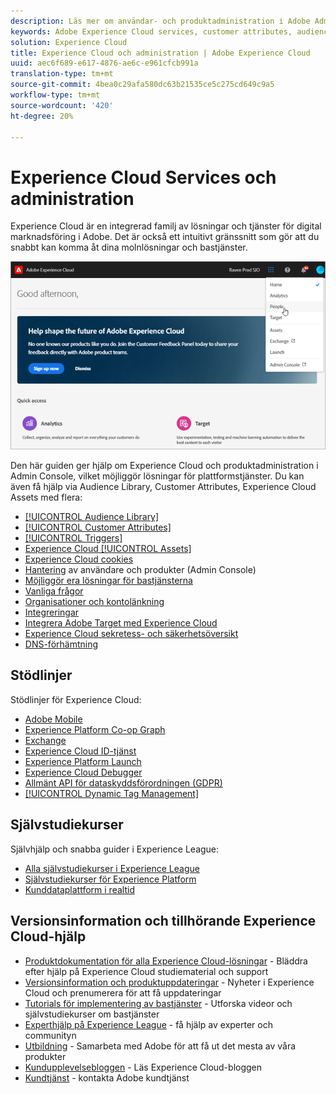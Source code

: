 ```yaml
---
description: Läs mer om användar- och produktadministration i Adobe Admin Console, aktivera lösningar för Experience Cloud och läs mer om Audience Library, Customer Attributes, Experience Cloud Assets med flera.
keywords: Adobe Experience Cloud services, customer attributes, audiences, user and product administration
solution: Experience Cloud
title: Experience Cloud och administration | Adobe Experience Cloud
uuid: aec6f689-e617-4876-ae6c-e961cfcb991a
translation-type: tm+mt
source-git-commit: 4bea0c29afa580dc63b21535ce5c275cd649c9a5
workflow-type: tm+mt
source-wordcount: '420'
ht-degree: 20%

---
```



# Experience Cloud Services och administration

Experience Cloud är en integrerad familj av lösningar och tjänster för digital marknadsföring i Adobe. Det är också ett intuitivt gränssnitt som gör att du snabbt kan komma åt dina molnlösningar och bastjänster.

![Experience Cloud](assets/cloud-pulldown.png)

Den här guiden ger hjälp om Experience Cloud och produktadministration i Admin Console, vilket möjliggör lösningar för plattformstjänster. Du kan även få hjälp via Audience Library, Customer Attributes, Experience Cloud Assets med flera:

* [[!UICONTROL Audience Library]](audience-library/audience-library.md)
* [[!UICONTROL Customer Attributes]](attributes/attributes.md)
* [[!UICONTROL Triggers]](activation/triggers.md)
* [Experience Cloud [!UICONTROL Assets]](experience-cloud-assets/experience-cloud-assets.md)
* [Experience Cloud cookies](cookies/cookies-privacy.md)
* [Hantering](admin-getting-started/admin-getting-started.md) av användare och produkter (Admin Console)
* [Möjliggör era lösningar för bastjänsterna](core-services/core-services.md)
* [Vanliga frågor](admin-getting-started/admin-getting-started.md)
* [Organisationer och kontolänkning](admin-getting-started/organizations.md)
* [Integreringar](marketing-cloud-integrations.md)
* [Integrera Adobe Target med Experience Cloud](https://docs.adobe.com/content/help/sv-SE/target/using/integrate/a4t/a4t.html)
* [Experience Cloud sekretess- och säkerhetsöversikt](assets/Adobe-Marketing-Cloud-Privacy-and-Security-Overview.pdf)
* [DNS-förhämtning](admin-getting-started/admin-getting-started.md#concept_6BC8C6856E3644F8956D7AD0A96383B7)

## Stödlinjer

Stödlinjer för Experience Cloud:

* [Adobe Mobile](https://docs.adobe.com/content/help/en/mobile-services/using/home.html)
* [Experience Platform Co-op Graph](https://docs.adobe.com/content/help/sv-SE/device-co-op/using/home.html)
* [Exchange](https://experiencecloud.adobeexchange.com/)
* [Experience Cloud ID-tjänst](https://docs.adobe.com/content/help/sv-SE/id-service/using/home.html)
* [Experience Platform Launch](https://docs.adobelaunch.com/)
* [Experience Cloud Debugger](https://docs.adobe.com/content/help/en/debugger/using/experience-cloud-debugger.html)
* [Allmänt API för dataskyddsförordningen (GDPR)](https://www.adobe.io/apis/experiencecloud/gdpr.html)
* [[!UICONTROL Dynamic Tag Management]](https://docs.adobe.com/content/help/sv-SE/dtm/using/dtm-home.html)

## Självstudiekurser

Självhjälp och snabba guider i Experience League:

* [Alla självstudiekurser i Experience League](https://experienceleague.corp.adobe.com/?lang=en#quick-how-tos)
* [Självstudiekurser för Experience Platform](https://experienceleague.corp.adobe.com/docs/core-services-learn/tutorials/overview.html?lang=en)
* [Kunddataplattform i realtid](https://experienceleague.corp.adobe.com/docs/platform-learn/tutorials/rtcdp/understanding-the-real-time-customer-data-platform.html?lang=en)

## Versionsinformation och tillhörande Experience Cloud-hjälp

* [Produktdokumentation för alla Experience Cloud-lösningar](https://docs.adobe.com/content/help/en/experience-cloud/user-guides/home.html) - Bläddra efter hjälp på Experience Cloud studiematerial och support
* [Versionsinformation och produktuppdateringar](https://docs.adobe.com/content/help/sv-SE/release-notes/experience-cloud/current.html) - Nyheter i Experience Cloud och prenumerera för att få uppdateringar
* [Tutorials för implementering av bastjänster](https://docs.adobe.com/content/help/en/core-services-learn/tutorials/overview.html) - Utforska videor och självstudiekurser om bastjänster
* [Experthjälp på Experience League](https://landing.adobe.com/experience-league/) - få hjälp av experter och communityn
* [Utbildning](https://helpx.adobe.com/se/learning.html?promoid=KAUDK) - Samarbeta med Adobe för att få ut det mesta av våra produkter
* [Kundupplevelsebloggen](https://theblog.adobe.com/customer-experience/) - Läs Experience Cloud-bloggen
* [Kundtjänst](https://helpx.adobe.com/se/contact/enterprise-support.ec.html) - kontakta Adobe kundtjänst
